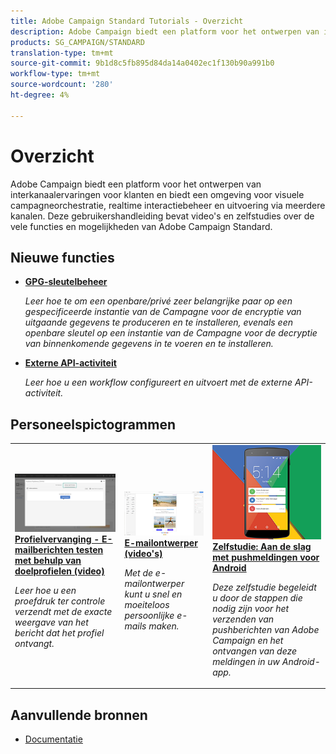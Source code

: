 ```yaml
---
title: Adobe Campaign Standard Tutorials - Overzicht
description: Adobe Campaign biedt een platform voor het ontwerpen van interkanaalervaringen voor klanten en biedt een omgeving voor visuele campagneorchestratie, realtime interactiebeheer en uitvoering via meerdere kanalen. Deze gebruikershandleiding bevat video's en zelfstudies over de vele functies en mogelijkheden van Adobe Campaign Standard.
products: SG_CAMPAIGN/STANDARD
translation-type: tm+mt
source-git-commit: 9b1d8c5fb895d84da14a0402ec1f130b90a991b0
workflow-type: tm+mt
source-wordcount: '280'
ht-degree: 4%

---
```



# Overzicht

Adobe Campaign biedt een platform voor het ontwerpen van interkanaalervaringen voor klanten en biedt een omgeving voor visuele campagneorchestratie, realtime interactiebeheer en uitvoering via meerdere kanalen. Deze gebruikershandleiding bevat video&#39;s en zelfstudies over de vele functies en mogelijkheden van Adobe Campaign Standard.

## Nieuwe functies

* **[GPG-sleutelbeheer](/help/administrating/control-panel/gpg-key-management/gpg-key-management-overview.md)**

   *Leer hoe te om een openbare/privé zeer belangrijke paar op een gespecificeerde instantie van de Campagne voor de encryptie van uitgaande gegevens te produceren en te installeren, evenals een openbare sleutel op een instantie van de Campagne voor de decryptie van binnenkomende gegevens in te voeren en te installeren.*

* **[Externe API-activiteit](/help/managing-processes-and-data/data-management-activities/external-api-activity.md)**

   *Leer hoe u een workflow configureert en uitvoert met de externe API-activiteit.*

## Personeelspictogrammen

<table>
<tr>
  <td>
    <a href="./communication-channels/email/profile-substitution.md"> 
      <img alt="Profielvervanging - E-mailberichten testen met behulp van doelprofielen (video)" src="./assets/substitution_tab.png"/>
    </a>
    <div>
      <a href="./communication-channels/email/profile-substitution.md">
    <strong>Profielvervanging - E-mailberichten testen met behulp van doelprofielen (video)</strong>
    </a>
    </div>
    <p>
    <em>Leer hoe u een proefdruk ter controle verzendt met de exacte weergave van het bericht dat het profiel ontvangt.</em>
    <p>
  </td>
   <td>
    <a href="./designing-content/email-designer/email-designer-overview.md">
      <img alt="E-mailontwerper (video's)" src="./assets/email_designer_tutorial.png" />
    </a>
    <div>
      <a href="./designing-content/email-designer/email-designer-overview.md">
    <strong>E-mailontwerper (video's)</strong>
    </a>
    </div>
    <p>
    <em>Met de e-mailontwerper kunt u snel en moeiteloos persoonlijke e-mails maken.</em>
    <p>
  </td>
  <td>
    <a href="https://docs.adobe.com/content/help/en/campaign-standard-learn/getting-started-with-push-notifications-android/introduction.html">
      <img alt="Zelfstudie: Aan de slag met pushmeldingen voor Android" src="./assets/push-for-android.png" />
    </a>
    <div>
      <a href="https://docs.adobe.com/content/help/en/campaign-standard-learn/getting-started-with-push-notifications-android/introduction.html">
    <strong>Zelfstudie: Aan de slag met pushmeldingen voor Android</strong>
    </a>
    </div>
    <p>
    <em>Deze zelfstudie begeleidt u door de stappen die nodig zijn voor het verzenden van pushberichten van Adobe Campaign en het ontvangen van deze meldingen in uw Android-app. </em>
    <p>
  </td>
</tr>
</table>

## Aanvullende bronnen

* [Documentatie](https://docs.adobe.com/content/help/nl-NL/campaign-standard/using/campaign-standard-home.html)
